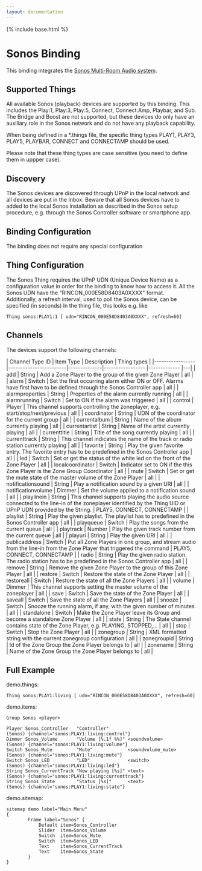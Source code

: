 ```yaml
---
layout: documentation
---
```


{% include base.html %}

# Sonos Binding

This binding integrates the [Sonos Multi-Room Audio system](http://www.sonos.com).

## Supported Things

All available Sonos (playback) devices are supported by this binding. This includes the Play:1, Play:3, Play:5, Connect, Connect:Amp, Playbar, and Sub. The Bridge and Boost are not supported, but these devices do only have an auxiliary role in the Sonos network and do not have any playback capability.

When being defined in a \*.things file, the specific thing types PLAY1, PLAY3, PLAY5, PLAYBAR, CONNECT and CONNECTAMP should be used.

Please note that these thing types are case sensitive (you need to define them in uppper case).

## Discovery

The Sonos devices are discovered through UPnP in the local network and all devices are put in the Inbox. Beware that all Sonos devices have to added to the local Sonos installation as described in the Sonos setup procedure, e.g. through the Sonos Controller software or smartphone app.

## Binding Configuration

The binding does not require any special configuration

## Thing Configuration

The Sonos Thing requires the UPnP UDN (Unique Device Name) as a configuration value in order for the binding to know how to access it. All the Sonos UDN have the "RINCON_000E58D8403A0XXXX" format. Additionally, a refresh interval, used to poll the Sonos device, can be specified (in seconds)
In the thing file, this looks e.g. like
```
Thing sonos:PLAY1:1 [ udn="RINCON_000E58D8403A0XXXX", refresh=60]
```

## Channels

The devices support the following channels:

| Channel Type ID | Item Type    | Description  | Thing types |
|-----------------|------------------------|--------------|----------------- |------------- |---|
| add | String | Add a Zone Player to the group of the given Zone Player | all |
| alarm | Switch | Set the first occurring alarm either ON or OFF. Alarms have first have to be defined through the Sonos Controller app | all |
| alarmproperties | String | Properties of the alarm currently running | all |
| alarmrunning | Switch | Set to ON if the alarm was triggered | all |
| control | Player       | This channel supports controlling the zoneplayer, e.g. start/stop/next/previous | all |
| coordinator | String | UDN of the coordinator for the current group | all |
| currentalbum | String | Name of the album currently playing | all |
| currentartist | String | Name of the artist currently playing | all |
| currenttitle | String | Title of the song currently playing | all |
| currenttrack | String       | This channel indicates the name of the track or radio station currently playing | all |
| favorite | String | Play the given favorite entry. The favorite entry has to be predefined in the Sonos Controller app | all |
| led | Switch | Set or get the status of the white led on the front of the Zone Player | all |
| localcoordinator | Switch | Indicator set to ON if the this Zone Player is the Zone Group Coordinator | all |
| mute | Switch | Set or get the mute state of the master volume of the Zone Player | all |
| notificationsound | String | Play a notification sound by a given URI | all |
| notificationvolume | Dimmer | Set the volume applied to a notification sound | all |
| playlinein | String       | This channel supports playing the audio source connected to the line-in of the zoneplayer identified by the Thing UID or UPnP UDN provided by the String. | PLAY5, CONNECT, CONNECTAMP |
| playlist | String | Play the given playlist. The playlist has to predefined in the Sonos Controller app | all |
| playqueue | Switch | Play the songs from the current queue | all |
| playtrack | Number | Play the given track number from the current queue | all |
| playuri | String | Play the given URI | all |
| publicaddress | Switch | Put all Zone Players in one group, and stream audio from the line-in from the Zone Player that triggered the command | PLAY5, CONNECT, CONNECTAMP |
| radio | String | Play the given radio station. The radio station has to be predefined in the Sonos Controller app | all |
| remove | String | Remove the given Zone Player to the group of this Zone Player | all |
| restore | Switch | Restore the state of the Zone Player | all |
| restoreall | Switch | Restore the state of all the Zone Players | all |
| volume | Dimmer       | This channel supports setting the master volume of the zoneplayer | all |
| save | Switch | Save the state of the Zone Player | all |
| saveall | Switch | Save the state of all the Zone Players | all |
| snooze | Switch | Snooze the running alarm, if any, with the given number of minutes | all |
| standalone | Switch | Make the Zone Player leave its Group and become a standalone Zone Player | all |
| state | String | The State channel contains state of the Zone Player, e.g. PLAYING, STOPPED,... | all |
| stop | Switch | Stop the Zone Player | all |
| zonegroup | String | XML formatted string with the current zonegroup configuration | all |
| zonegroupid | String | Id of the Zone Group the Zone Player belongs to | all |
| zonename | String | Name of the Zone Group the Zone Player belongs to | all |

## Full Example

demo.things:

```
Thing sonos:PLAY1:living [ udn="RINCON_000E58D8403A0XXXX", refresh=60]
```

demo.items:

```
Group Sonos <player>

Player Sonos_Controller   "Controller"                          (Sonos) {channel="sonos:PLAY1:living:control"}
Dimmer Sonos_Volume       "Volume [%.1f %%]" <soundvolume>      (Sonos) {channel="sonos:PLAY1:living:volume"}
Switch Sonos_Mute         "Mute"             <soundvolume_mute> (Sonos) {channel="sonos:PLAY1:living:mute"}
Switch Sonos_LED          "LED"              <switch>           (Sonos) {channel="sonos:PLAY1:living:led"}
String Sonos_CurrentTrack "Now playing [%s]" <text>             (Sonos) {channel="sonos:PLAY1:living:currenttrack"}
String Sonos_State        "Status [%s]"      <text>             (Sonos) {channel="sonos:PLAY1:living:state"}
```

demo.sitemap:

```
sitemap demo label="Main Menu"
{
		Frame label="Sonos" {
			Default item=Sonos_Controller
			Slider  item=Sonos_Volume
			Switch  item=Sonos_Mute
			Switch  item=Sonos_LED
			Text    item=Sonos_CurrentTrack		
			Text    item=Sonos_State
		}
}
```
